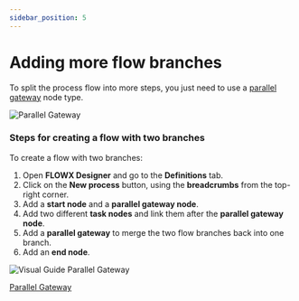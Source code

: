 ```yaml
---
sidebar_position: 5
---
```


# Adding more flow branches

To split the process flow into more steps, you just need to use a [parallel gateway](../../building-blocks/node/parallel-gateway.md) node type.

![Parallel Gateway](https://s3.eu-west-1.amazonaws.com/docx.flowx.ai/3.1/process_flowx_parallel.png#center)

### Steps for creating a flow with two branches

To create a flow with two branches:

1. Open **FLOWX Designer** and go to the **Definitions** tab.
2. Click on the **New process** button, using the **breadcrumbs** from the top-right corner.
3. Add a **start node** and a **parallel gateway node**.
4. Add two different **task nodes** and link them after the **parallel gateway node**.
5. Add a **parallel gateway** to merge the two flow branches back into one branch.
6. Add an **end node**.

![Visual Guide Parallel Gateway](https://s3.eu-west-1.amazonaws.com/docx.flowx.ai/3.1/process_flow_adding_branches.gif)

[Parallel Gateway](../../building-blocks/node/parallel-gateway.md)
